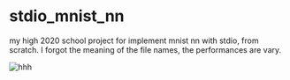 # stdio_mnist_nn
my high 2020 school project for implement mnist nn with stdio, from scratch. 
I forgot the meaning of the file names, the performances are vary.

![hhh](https://github.com/user-attachments/assets/a0b9d7b4-f5aa-4083-9038-4841ca9b47f3)
